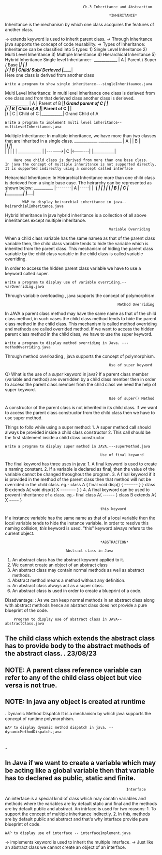                                         Ch-3 Inheritance and Abstraction
                                                    
                                                    *INHERITANCE*
                                        
Inheritance is the mechanism by which one class accquires the features of another class.

-> extends keyword is used to inherit parent class.
-> Through Inheritance java supports the concept of code reusability.
-> Types of Inheritance:
    Inheritance can be classified into 5 types:
        1) Single Level Inheritance
        2) Multi Level Inheritance
        3) Multiple Inheritance
        4) Hierarchical Inheritance
        5) Hybrid Inheritance
Single level Inheritance:-
         ____________
        |   A       | Parent / Super / Base
        |___________|
            |
            |            
         __\|/______
        |   B       | Child/ Sub/ Derieved
        |___________|   
    Here one class is derived from another class
    
    Write a program to show single inheritance---singleInheritaance.java

Multi Level Inheritance: 
    In multi level inheritance one class is derieved from one class and from that derieved class another class is derieved.
        ____________
        |   A       | Parent of B
        |___________|   Grand parent of C
            |
            |            
         __\|/______
        |   B       | Child of A
        |___________| Parent of C
            |
            |            
         __\|/______
        |   C       | Child of C
        |___________| Grand Child of A

    Write a program to implement multi level inheritance--multiLevelInheritance.java

Multiple Inheritance:
    In multiple inheritance, we have more than two classes that are inherited in a single class.
        ____________            ____________
        |   A       |          |   B       |       
        |___________|          |___________|    
            |                           |
            |                           |
            |        ____________       |
            |------>|   C       |<------| 
                    |___________| 
           
        Here one child class is derived from more than one base class.
    In java the concept of multiple inheritance is not supported directly.
    It is supported indirectly using a concept called interface
    
Heirarchial Inheritance: 
    In Heirarchial Inheritance more than one child class is derieved from a single base case.
    The heirarchy can be represented as shown below:
                      __________
            |--------|   A      |-----| 
            |        |__________|     |
            |                         |
        ____|_______            ______|___
        |   B       |          |   C      |       
        |___________|          |__________|    
                                    

            WAP to display heirarchial inheritance in java--heirarchialInheritance.java

Hybrid Inheritance
    In java hybrid inheritance is a collection of all above inheritances except multiple inheritance.

                                                    Variable Overriding

When a child class variable has the same namea as that of the parent class variable then, the child class variable tends to hide the variable which is inherited from the parent class. This mechanism of hiding the parent class variable by the child class variable in the child class is called variable overriding.

In order to access the hidden parent class variable we have to use a keyword called super.

    Write a program to display use of variable overriding.--varOverriding.java

Through variable overloading , java supports the concept of polymorphism.

                                                        Method Overriding

In JAVA a parent class method may have the same name as that of the child class method, in such cases the child class method tends to hide the parent class method in the child class. This mechanism is called method overriding and methods are called overrided method.
If we want to access the hidden parent class method in the child class, we have to use the super keyword.

    Write a program to display method overriding in Java. --- methodOverriding.java

Through method overloading , java supports the concept of polymorphism.
                                                        
                                                    Use of super keyword
Q) What is the use of a *super* keyword in java?
    If a parent class member (variable and method) are overridden by a child class member then in order to access the parent class member from the child class we need the help of super keyword.

                                                    Use of super() Method
                                                    
A constructor of the parent class is not inherited in its child class. If we want to access the parent class constructor from the child class then we have to use super method.

Things to follo while using a super method:
    1. A super method call should always be provided inside a child class constructor
    2. This call should be the first statement inside a child class constructor

    Write a program to display super method in JAVA.---superMethod.java

                                                Use of final keyword
The final keyword has three uses in java:
    1. A final keyword is used to create a naming constant.
    2. If a variable is declared as final, then the value of the variable cannot be changed throughout the program.
    3. A final keyword if it is provided in the method of the parent class then that method will not be overrided in the child class.
        eg.-
            class A
            {
                final void disp()
                {
                    -------
                }
            }
            class B extends A{
                void disp(){     X
                    --------
                }
            }
    4. A final keyword can be used to prevent inheritance of a class.
        eg.-
            final class A{
                ------
            }
            class B extends A{      X
                -----
            }

                                                this keyword
If a instance variable has the same name as that of a local variable then the local variable tends to hide the instance variable. 
In order to resolve this naming collision, *this* keyword is used.
"this" keyword always refers to the current object.

                                                *ABSTRACTION*
                                
                                Abstract class in Java

1. An abstract class has the abstract keyword applied to it.
2. We cannot create an object of an abstract class
3. An abstract class may contain normal methods as well as abstract methods. 
4. Abstract method means a method without any definition.
5. An abstract class always act as a super class.
6. An abstract class is used in order to create a blueprint of a code.

Disadvantage:
    : As we can keep normal methods in an abstract class along with abstract methods hence an abstract class does not provide a pure blueprint of the code.

        Program to display use of abstract class in JAVA--abstractClass.java

The child class which extends the abstract class has to provide body to the abstract methods of the abstract class.
.
23/08/23
---------------------------------
NOTE: A parent class reference variable can refer to any of the child class object but vice versa is not true.
---------------------------------
NOTE: In java any object is created at runtime
---------------------------------
.
                                            Dynamic Method Dispatch
It is a  mechanism by which java supports the concept of runtime polymorphism.

    WAP to display dynamic method dispatch in java. -- dynamicMethodDispatch.java
.                                          
----------------------------------
In Java if we want to create a variable which may be acting like a global variable then that variable has to declared as public, static and finite.
----------------------------------

                                                            Interface
An interface is a special kind of class which may conatin variables and methods where the variables are by default static and final and the methods are by default public and abstract. 
An intrface is used for two reasons:
        1. To support the concept of multiple inheritance indirectly.
        2. In this, methods are by default public and abstract and that's why interface provide pure blueprint of code.

    WAP to display use of interface -- interfaceImplement.java

-> implements keyword is used to inherit the multiple interface.
-> Just like an abstract class we cannot create an object of an interface.